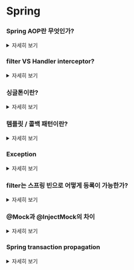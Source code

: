 # Spring

### Spring AOP란 무엇인가?
<details>
   <summary> 자세히 보기 </summary>
 
 <br>
   
![spring-aop-diagram](https://user-images.githubusercontent.com/55564829/176193666-7dfdc8ea-a3a0-41d3-9827-f62a762ca763.jpg)

   우리는 비즈니스 로직을 짤때 비즈니스로직과 관련있는 부가기능들을 넣어주곤 한다. 예를 들면 트랜잭션 경계설정과 같이 비즈니스 로직과 매우 밀접한 관련이 있지만 분리할 수 있는 코드들이 존재한다.
   
   이러한 코드들은 단순히 하나의 비즈니스로직과 관련있는 것이 아니라 여러 곳에서 쓰이는 경우가 많다. 그렇다면 이러한 중복 코드를 없애면서 비즈니스 로직에 부가적인 기능을 추가적으로 얹는 것이 가능할까? 
   
   가능하다. 프록시 패턴을 사용하여 타깃 오브젝트에 작동하기 전에 앞에서 미리 프록시처럼 동작하여 타깃 오브젝트의 결과값에 부가적인 기능을 더해줘서 사용자에게 전달할 수 있다.
  
   하지만 이렇게 구현할 경우 일일이 타겟 오브젝트의 메소드들을 구현한 인터페이스가 필요하고 여러개의 클래스에게 적용하려면 각각 프록시를 만들어줘야 하는 번거로움이 존재한다.
   
   이를 해결하기 위해 스프링에서 제공해주는 기능을 사용할 수 있다. 일명 DefaultAdvisorAutoProxy이다. 이는 빈 후처리기라고도 불리며 프록시 적용대상인 빈들에 대하여 프록시가 적용된 빈 오브젝트로 대체하여 빈을 등록하게 해준다. 즉 프록시 적용대상인 빈은 컨테이너에 최종적으로 프록시가 적용된 빈을 가지고 있게 된다.
   
   이는 ProxyFactoryBean을 통해서 일일이 빈을 등록하지 않아도 타겟 오브젝트에 자동으로 프록시가 적용될 수 있게끔해준다.
   
Spring AOP를 위해서는 필수적으로 알아야할 개념이 3가지 정도가 존재한다.

Joint point: 에러 핸들링 또는 함수의 실행을 시작할 포인트를 얘기한다. Spring AOP에서는 언제나 함수의 실행이 joint point가 된다. 

Pointcut: 조인포인트와 매칭되는 표현식을 얘기한다. pointcut은 한개 이상의 jointpoint를 담고 있을 수 있다. 
한마디로 어떤 조인포인트에서 함수를 실행시킬지 범위를 뜻한다.

Advice: 포인트 컷에 매칭되는 조인포인트에서 실행되는 것을 얘기한다.
   
Advisor = Pointcut + Advice
   
이러한 AOP는 트랜잭션과 같이 자주 중복되는 관심사를 모듈로 빼내어 효과적으로 관리할 수 있을 뿐만 아니라 보일러 플레이트 코드를 줄일 수 있다는 장점이 있다. 

또한 기존의 코드 로직은 변경시키지 않은채 새로운 작업을 추가시킬 수 있어서 기능 확장에 유리하다.

</details>


### filter VS Handler interceptor?
<details>
   <summary> 자세히 보기 </summary>
 
 <br>

두 가지 모두 요청이 Controller로 오기전에 요청으로 가로채서 특정한 작업을 수행한다는 점에서 동일하다. 하지만 두개는 요청을 가로채는 시점이 다르다. filter는 spring mvc와 무관하게 적용될 수 잇다.
   
   ![filters_vs_interceptors-768x287](https://user-images.githubusercontent.com/55564829/176193620-e32cf887-f398-4183-b989-dbaf4927ea95.jpg)

filter는 제일 앞단에서 들어오는 요청과 나가는 응답에 대해서 제어를 하며 handler interceptor는 Dispatcher servlet과 Controller사이에 위치하여 그 사이의 요청들을 제어한다.
   
filter는 모든 요청에 대해서 제일 앞단에서 요청을 관리한다는 점에서 조금 더 범용적인 용도로 사용될 수 있다.  
   
   * 인증
   * 로깅
   * 데이터 압축
에 주로 사용된다.

   반면 Handler interceptor는 spring mvc 안에서 동작하므로 조금 더 application specific한 동작들을 처리하는데 특화되어 있다.
   
   * 애플리케이션 로그
   * 디테일한 유저 권한 체크
   
Filter역시 Spring boot내에서는 bean으로 등록되어 있기 때문에 커스텀이 가능하다.

   Spring security역시 Filter가 추가되어서 앞단에서 유저에 대한 인증을 진행하고 있다.
   
   Spring security는 DelegatingFilterProxy라는 것에 많이 의존하고 있는데 이것은 spring framework에서 제공하는 웹 모듈로  javax.Servlet.Filter interface를 구현한 모든 클래스를 filter chain에 등록하여 스프링이 관리할 수 있는 filter로 바꿔주는 역할을 한다.

</details>

### 싱글톤이란?
<details>
   <summary> 자세히 보기 </summary>
 
 <br>

   디자인 패턴중 하나로서 하나의 애플리케이션에서는 하나의 인스턴스만 존재하게끔 하는 것이다.
   
   공유 자원을 관리할때나 로깅처럼 여러 곳에서 공통적으로 사용되는 서비스를 제공하는데 이점이 있다.
   
   또한 여러개의 요청에 각각의 인스턴스를 생성하는 것은 메모리 낭비가 심하기 때문에 이를 하나의 객체만 생성해놓고 돌려 쓰는 것은 효율적일 수 있다.
   
   스프링은 IOC container에서 하나의 Bean만 생성하여 관리한다. 즉 싱글턴패턴으로 객체를 관리한다.
   
   그럼 스프링은 모두 싱글턴 패턴이냐? 그 것은 아니다. 왜냐하면 애플리케이션 내에서 여러 Spring Container를 사용할 수 있기 때문이다.
   
   <img width="882" alt="스크린샷 2022-07-08 오후 11 24 32" src="https://user-images.githubusercontent.com/55564829/178011507-24595250-b9d0-4fb1-bc93-603492840cfd.png">

   스프링은 어떠한 객체의 인스턴스를 사용할때 컨테이너로 부터 주입받아서 사용한다. 즉 New 키워드를 사용해서 새로운 객체를 생성하지 않는다.
   
   이는 IOC Container에서 관리하는 Bean을 주입받아서 사용하는 것이다. 이때 IOC Continainer가 하나였다면 싱글턴 패턴으로 객체를 사용할 수 있는 것이다.
   
   싱글톤은 Spring에서 default bean scope로 지정하고 있다 bean scope를 바꿔주게 되면 더이상 그 bean은 싱글턴으로 작동하지 않게 된다.
  

</details>

### 템플릿 / 콜백 패턴이란?
<details>
   <summary> 자세히 보기 </summary>
 
 <br>
   
   템플릿 콜백 패턴은 주로 변하지 않는 부분의 보일러 플레이트 코드가 자주 발생할때 사용된다.
   
   예를들면 JDBC를 사용하여 데이터를 다룰때 우리는 JDBC connection의 반환 문제 때문에 try catch finally를 사용하게 된다. 이때 JDBC의 자원을 반환하는 코드는 중복돼서 나타나고
   
   JDBC를 사용해서 데이터를 다루는 SQL부분은 변화하게 된다.
   
   우리는 이런 상황에서 변하지 않는 부분과 변하는 부분을 구분하고 변하지 않는 부분에 대해서 템플릿이라는걸 만들 수 있다.
   
   템플릿은 변하지 않은 부분에 대한 것을 따로 클래스로 분류해내고 변하는 부분은 템플릿 안에 있는 메소드의 파라미터로 전달받아서 사용할 수 있게끔 구조를 변경하는 것이다.
   
   변하는 부분에 대해서는 템플릿을 사용하는 클라이언트 입장에서 메소드를 넘겨야 한다. 하지만 자바는 메소드의 argument로 메소드를 넘길 수 없다.
   
   그래서 여기서 콜백이라는 개념이 등장한다. 콜백 함수는 내가 실행시키는 함수가 아닌 다른 함수에게 실행을 위임할 함수를 얘기한다.
   
   하지만 자바는 기본적으로 함수의 argument로 함수를 넘길 수 없다. 그렇기 때문에 일반적으로는 콜백 함수를 포함하고 있는 오브젝트를 넘긴다.
   
   그렇게 되면 템플릿 메소드는 오브젝트를 파라미터로 넘겨받아 오브젝트의 콜백 함수를 실행시킬 수 있게 된다.
   
   하지만 자바 8 부터는 람다의 도입으로 익명의 클래스와 익명함수를 람다 표현식을 통해 제공할 수 있으므로 코드가 간결해지고 깔끔해지는 효과를 얻을 수 있다.
   
   이렇게 되면 중복되는 코드는 템플릿 클래스를 통해 하나가 되고 변하는 부분에 대해서만 콜백 함수로 넘기면 되므로 기능 확장을 많이 하더라도 코드의 양이 많이 늘어나는 것을 방지할 수 있다.
   
   
</details>

### Exception

<details>
   <summary> 자세히 보기 </summary>

 <br>
   Spring에는 checked exception과 unchecked exception 두개가 존재한다.

   checked exception은 예외처리를 강제하는 exception이다. 주로 chcked exception은 애플리케이션 외의 상황에서 문제가 생기는 exception들을 포함하고 있다.

   예를 들어 파일을 읽으려고 했는데 존재하지 않는 I/O exception이나 db connection을 가져오지 못해서 생기는 SQLException 같은 것들이다.

​	checked exception은 특이한 점이 spring에게 예외처리를 강제한다. 이는 compile time에서 에러가 날 수 있는 상황을 미리 감지하고 throw 구문을 강제한다. 

​	그런데 만약 checked exception이 발생해도 예외를 던지는 것 외에는 할 수 있는게 없다면? 그냥 이것을 런타임 exception으로 포장해서 던지는게 낫다. 왜냐하면 checked exception은 상위 메소드로 에러를 던지기 때문에 계속 throw 구문을 불필요하게 적어줘야 하기 때문이다.

​	만약 checked exception이 발생했을때 예외를 해결하기 위해 시도할 수 있는 방법이 있다면 catch로  exception을 잡아서 해당 처리를 해주는게 좋다. 

   unchecked exception은 런타임 exception을 상속받은 모든 exception이다. 주로 애플리케이션 로직에 에러가 있을때 발생한다. 그렇기 떄문에 이는 런타임시에 발생된다. NullpointException, ArithmeticException과 같은 에러가 있다.

​	이러한 에러에 대해서 예외복구가 불가능한 상황이라면 최대한 에러메시지를 구체화해서 개발자에게 알려주는 것이 좋다. 하지만 이런 생각이 든다. 에러를 throw하고 아무런 처리를 하지 않는다면 프론트 입장에선 예상했던 response entity가 아닌 error를 뱉고 아무런 응답을 주지 않는 서버라면 이를 처리하기가 곤란할 것이다.

​	Spring에서는 이러한 것을 방지하기위해 @ControllerAdvice, @ExceptionHandler와 같은 어노테이션을 제공한다. @ExceptionHandler는 선언되어 있는 클래스 안에서 발생하는 에러들을 잡고 @ControllerAdvice는 모든 컨트롤러에서 발생하는 에러를 잡을 수 있다. throw로 에러를 던지면 이 어노테이션이 선언되어 있는 메소드로 에러가 가는 것이다.

​	그렇게 되면 해당 메소드들에서 에러를 잡아서 에러 메시지를 프로그램에서 정의해놓은 response entity에 실어서 보낼 수 있다. 이러한 로직을 만들게 되면 프론트에서는 항상 같은 response를 받을 수 있다.

​	마지막으로 exception은 주로 구체적이지 않고 범용적인 에러인 경우가 많기 때문에 이러한 경우 조금더 세부적인 내용을 담고 있는 custom한 에러를 선언해줘서 해당 에러를 상속받아서 더 구체적이고 명시적인 에러를 만들어서 뱉는 것이 바람직하다.



</details>


### filter는 스프링 빈으로 어떻게 등록이 가능한가?

<details>
   <summary> 자세히 보기 </summary>
   
   원래 filter는 spring mvc 밖에 존재하면서 dispatcher servlet으로 요청이 들어가기 전에 존재한다. 즉 클라이언트의 요청을 제일 먼저 받는 곳이 필터이다.
   
   그렇기 때문에 원래 filter는 spring bean으로 등록될 수 없다. 하지만 delegatingFilterProxy는 서블릿 필터를 스프링 빈으로 등록 가능케 해준다.
   
   delegatingFilterProxy는 필터 이름을 가져와서 해당 필터 이름을 가진 빈을 spring application context로 부터 가져온다.
   
그렇게 하면 해당 필터를 거치는 요청은 모두 해당 필터를 이름으로 가진 빈에게 가게 되는 것이다.

delegatingFilterProxy는 spring security에서 주요하게 사용하는 기술이다.

이 delegatingFilterProxy는 Spring boot에서는 필요 없다.

그 이유는 Spring boot는 tomcat과 같이 서블릿 컨테이너도 관리하고 있기 때문에 필터를 빈으로 등록해주는 추가적인 작업이 필요치 않게 된다. 그 말의 의미는 톰캣이 이미 스프링 빈으로 관리되고 있다는 뜻이다.

그렇기 때문에 서블릿 필터도 이미 스프링 빈으로 자동적으로 등록되어 있다.
   
   
 <br>


</details>


### @Mock과 @InjectMock의 차이

<details>
   <summary> 자세히 보기 </summary>
@mock 과 @InjectMock의 차이점은 Mock은 정말 목 오브젝트이지만 InjectMock은 실제 클래스의 인스턴스를 생성한다. 그리고 Mock 오브젝트를 의존성으로 주입받는 오브젝트이다.

   JUnit4 에서는 @RunWith(MockitoJUnitRunner.class) or Mockito.initMocks(this)를 사용하여 반드시 주입시킬 Mock오브젝트를 초기화 시켜줘야 한다.
   
   JUnit5 에서는 @ExtendWith(MockitoExtension.class)로 Mock 오브젝트 초기화가 가능하다.
   
   sample code
   ```
   @RunWith(MockitoJUnitRunner.class) // JUnit 4
// @ExtendWith(MockitoExtension.class) for JUnit 5
public class SomeManagerTest {

    @InjectMocks
    private SomeManager someManager;

    @Mock
    private SomeDependency someDependency; // this will be injected into someManager
 
     // tests...

}
   ```
   
   
   
 <br>
   
</details>
   
### Spring transaction propagation

<details>
   <summary> 자세히 보기 </summary>
Spring tansaction propagation은 트랜잭션에 관한 것이다. 트랜잭션 설정이 돼있는 메소드가 다른 메소드를 호출했을때 해당 메소드가 기존에 존재하던 트랜잭션 안에서 실행될 것이나 아니면 새로운 트랜잭션을 생성해서 실행될 것이냐로 나뉜다.
   
   propagation_requires_new 는 새로운 트랜잭션을 생성해서 실행하는 것이고
   
   <img width="858" alt="스크린샷 2022-10-04 오후 11 27 50" src="https://user-images.githubusercontent.com/55564829/193846206-f6744f28-fc6c-42ad-bc30-60cda7cb3a29.png">
   
   
   propagation_required는 기존 트랜잭션 실행 흐름에서 실행되는 것을 얘기한다.
   
<img width="883" alt="스크린샷 2022-10-04 오후 11 28 28" src="https://user-images.githubusercontent.com/55564829/193846363-e8c89b1d-5772-4493-8122-b6b82ef1c62a.png">

   
   

 <br>


   
